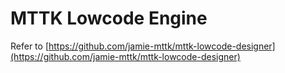 # MTTK Lowcode Engine

Refer to [https://github.com/jamie-mttk/mttk-lowcode-designer](https://github.com/jamie-mttk/mttk-lowcode-designer)